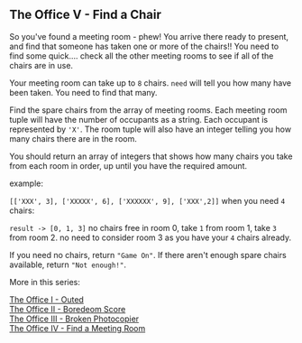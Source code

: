 ## The Office V - Find a Chair

<div class="markdown prose max-w-none" id="description"><p>So you've found a meeting room - phew! You arrive there ready to present, and find that someone has taken one or more of the chairs!! You need to find some quick.... check all the other meeting rooms to see if all of the chairs are in use.</p>
<p>Your meeting room can take up to <code>8</code> chairs. <code>need</code> will tell you how many have been taken. You need to find that many.</p>
<p>Find the spare chairs from the array of meeting rooms. Each meeting room tuple will have the number of occupants as a string. Each occupant is represented by <code>'X'</code>. The room tuple will also have an integer telling you how many chairs there are in the room.</p>
<p>You should return an array of integers that shows how many chairs you take from each room in order, up until you have the required amount.</p>
<p>example:</p>
<p><code>[['XXX', 3], ['XXXXX', 6], ['XXXXXX', 9], ['XXX',2]]</code> when you need <code>4</code> chairs:</p>
<p><code>result -&gt; [0, 1, 3]</code> no chairs free in room 0, take <code>1</code> from room 1, take <code>3</code> from room 2. no need to consider room 3 as you have your <code>4</code> chairs already.</p>
<p>If you need no chairs, return <code>"Game On"</code>. If there aren't enough spare chairs available, return <code>"Not enough!"</code>.</p>
<p>More in this series:</p>
<p><a href="https://www.codewars.com/kata/the-office-i-outed" target="_blank">The Office I - Outed</a><br><a href="https://www.codewars.com/kata/the-office-ii-boredom-score" target="_blank">The Office II - Boredeom Score</a><br><a href="https://www.codewars.com/kata/the-office-iii-broken-photocopier" target="_blank">The Office III - Broken Photocopier</a><br><a href="https://www.codewars.com/kata/the-office-iv-find-a-meeting-room" target="_blank">The Office IV - Find a Meeting Room</a>  </p>
</div>
